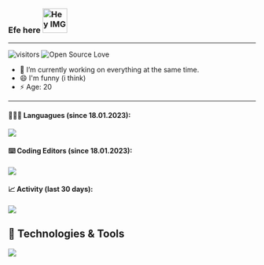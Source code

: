 ### Efe here <img src="https://github.githubassets.com/images/mona-whisper.gif" height="50px" width="50px" alt="Hey IMG" />
---

![visitors](https://visitor-badge.laobi.icu/badge?page_id=efebagri.efebagri)
![Open Source Love](https://badges.frapsoft.com/os/v1/open-source.svg?v=102)

- 🔭 I’m currently working on everything at the same time.
- 😄 I'm funny (i think)
- ⚡ Age: 20

---

#### 🧑🏻‍💻 Languagues (since 18.01.2023):

<img src="https://wakatime.com/share/@Razetro/6c0a2631-d162-4758-a341-d7df285e8539.png" />

#### ⌨️ Coding Editors (since 18.01.2023):

<img src="https://wakatime.com/share/@Razetro/fd3eb1f7-3706-4da6-9d4f-226bd281c7dc.png" />

#### 📈 Activity (last 30 days):

<img src="https://wakatime.com/share/@Razetro/a0517b96-91c0-4c4b-8046-45c649428f57.png" />

## 🔧 Technologies & Tools

<img src="https://wakatime.com/share/@Razetro/e36521fe-c9c1-431d-8fde-d0881db18a12.png" />
